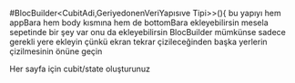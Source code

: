#BlocBuilder<CubitAdi,GeriyedonenVeriYapısıve Tipi>>(){
bu yapıyı hem appBara hem body kısmına hem de bottomBara ekleyebilirsin mesela sepetinde bir şey var onu da ekleyebilirsin
BlocBuilder mümkünse sadece gerekli yere ekleyin çünkü ekran tekrar çizileceğinden başka yerlerin çizilmesinin önüne geçin

Her sayfa için cubit/state oluşturunuz